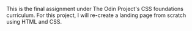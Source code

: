 This is the final assignment under The Odin Project's CSS foundations curriculum. For this project, I will re-create a landing page from scratch using HTML and CSS. 